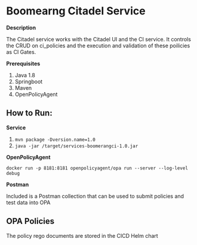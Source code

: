 # Boomearng Citadel Service

**Description**

The Citadel service works with the Citadel UI and the CI service. It controls the CRUD on ci_policies and the execution and validation of these poilicies as CI Gates.

**Prerequisites**

1. Java 1.8 
2. Springboot 
3. Maven
4. OpenPolicyAgent 

## How to Run:

**Service**

1. `mvn package -Dversion.name=1.0`
2. `java -jar /target/services-boomerangci-1.0.jar`

**OpenPolicyAgent**

`docker run -p 8181:8181 openpolicyagent/opa run --server --log-level debug`

**Postman**

Included is a Postman collection that can be used to submit policies and test data into OPA

## OPA Policies

The policy rego documents are stored in the CICD Helm chart

